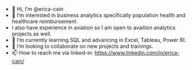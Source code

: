 - 👋 Hi, I’m @erica-cain
- 👀 I’m interested in business analytics specifically population health and healthcare reimbursement.
- I also have experience in aviation so I am open to avaition analytics projects as well.
- 🌱 I’m currently learning SQL and advancing in Excel, Tableau, Power BI.
- 💞️ I’m looking to collaborate on new projects and trainings.
- 📫 How to reach me via linked-in: https://www.linkedin.com/in/erica-cain/

<!---
erica-cain/erica-cain is a ✨ special ✨ repository because its `README.md` (this file) appears on your GitHub profile.
You can click the Preview link to take a look at your changes.
--->

